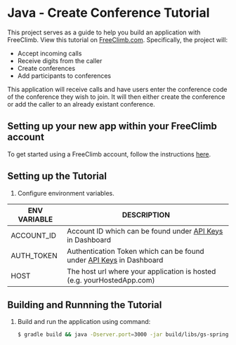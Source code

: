 # Java - Create Conference Tutorial

This project serves as a guide to help you build an application with FreeClimb. View this tutorial on [FreeClimb.com](https://docs.freeclimb.com/docs/create-a-conference-and-add-participants-1#section-java). Specifically, the project will:

- Accept incoming calls
- Receive digits from the caller
- Create conferences
- Add participants to conferences

This application will receive calls and have users enter the conference code of the conference they wish to join. It will then either create the conference or add the caller to an already existant conference.

## Setting up your new app within your FreeClimb account

To get started using a FreeClimb account, follow the instructions [here](https://docs.freeclimb.com/docs/getting-started-with-freeclimb).

## Setting up the Tutorial

1.  Configure environment variables.

| ENV VARIABLE | DESCRIPTION                                                                                                                              |
| ------------ | ---------------------------------------------------------------------------------------------------------------------------------------- |
| ACCOUNT_ID   | Account ID which can be found under [API Keys](https://www.freeclimb.com/dashboard/portal/account/authentication) in Dashboard           |
| AUTH_TOKEN   | Authentication Token which can be found under [API Keys](https://www.freeclimb.com/dashboard/portal/account/authentication) in Dashboard |
| HOST         | The host url where your application is hosted (e.g. yourHostedApp.com)                                                                   |

## Building and Runnning the Tutorial

1. Build and run the application using command:

   ```bash
   $ gradle build && java -Dserver.port=3000 -jar build/libs/gs-spring-boot-0.1.0.jar
   ```
